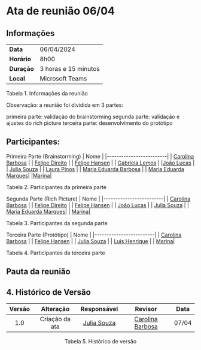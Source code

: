 # Ata de reunião 06/04

## Informações

|                            |                  |
|  -------                   |           ----     |
| **Data**            | 06/04/2024                       |
| **Horário**         | 8h00                            |
| **Duração**         | 3 horas e 15 minutos               |
| **Local**           | Microsoft Teams                  |

<p align="left">Tabela 1. Informações da reunião</p>

Observação: a reunião foi dividida em 3 partes:

primeira parte: validação do brainstorming
segunda parte: validação e ajustes do rich picture
terceira parte: desenvolvimento do protótipo

## Participantes:

Primeira Parte (Brainstorming)
| Nome                    |
|-------------------------|
| [Carolina Barbosa](https://github.com/CarolinaBarb)      |
| [Felipe Direito](https://github.com/FelipeDireito)      |
| [Felipe Hansen](https://github.com/fhansen98)          |
| [Gabriela Lemos](https://github.com/heylisten64)        |
|[João Lucas](https://github.com/Jlmsousa) |
| [Julia Souza](https://github.com/JuliaSSouza)          |
| [Laura Pinos](https://github.com/laurapinos)          |
| [Maria Eduarda Barbosa](https://github.com/Madu01)        |
| [Maria Eduarda Marques](https://github.com/EduardaSMarques)|
|[Marina](https://github.com/The-Boss-Nina)|
<p align="left">Tabela 2. Participantes da primeira parte</p>

Segunda Parte (Rich Picture)
| Nome                    |
|-------------------------|
| [Carolina Barbosa](https://github.com/CarolinaBarb)      |
| [Felipe Direito](https://github.com/FelipeDireito)      |
| [Felipe Hansen](https://github.com/fhansen98)          |
| [João Lucas](https://github.com/Jlmsousa) |
| [Julia Souza](https://github.com/JuliaSSouza)          |
| [Maria Eduarda Marques](https://github.com/EduardaSMarques)|
| [Marina](https://github.com/The-Boss-Nina)|
<p align="left">Tabela 3. Participantes da segunda parte</p>

Terceira Parte (Protótipo)
| Nome                    |
|-------------------------|
| [Carolina Barbosa](https://github.com/CarolinaBarb)      |
| [Felipe Hansen](https://github.com/fhansen98)          |
| [Julia Souza](https://github.com/JuliaSSouza)          |
| [Luis Henrique](https://github.com/luishenrrique)        |
| [Marina](https://github.com/The-Boss-Nina)|
<p align="left">Tabela 4. Participantes da terceira parte</p>

## Pauta da reunião



## 4. Histórico de Versão

| Versão |      Alteração       |                Responsável                 |    Revisor    | Data  |
| :----: | :------------------: | :----------------------------------------: | :-----------: | :---: | 
| 1.0    | Criação da ata  | [Julia Souza](https://github.com/JuliaSSouza) | [Carolina Barbosa](https://github.com/CarolinaBarb) | 07/04 |

<p align="center">Tabela 5. Histórico de versão </p>